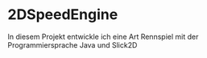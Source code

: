 # 2DSpeedEngine
In diesem Projekt entwickle ich eine Art Rennspiel mit der Programmiersprache Java und Slick2D
